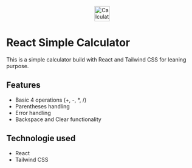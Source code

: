<p align="center">
  <img src="/calculator.png" alt="Calculator Icon" width="40" />
</p>

# React Simple Calculator
This is a simple calculator build with React and Tailwind CSS for leaning purpose.

## Features 
- Basic 4 operations (+, -, *, /)
- Parentheses handling
- Error handling
- Backspace and Clear functionality

## Technologie used
- React
- Tailwind CSS

